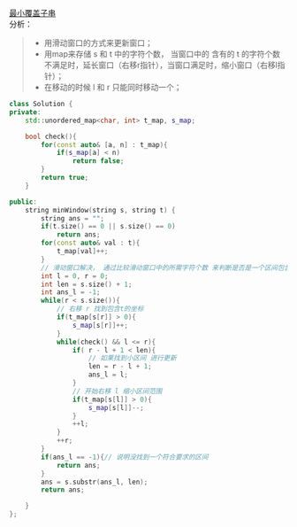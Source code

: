 [最小覆盖子串](https://leetcode-cn.com/problems/minimum-window-substring/)  
分析：  
> * 用滑动窗口的方式来更新窗口；  
> * 用map来存储 s 和 t 中的字符个数， 当窗口中的 含有的 t 的字符个数 不满足时，延长窗口（右移r指针），当窗口满足时，缩小窗口（右移l指针）；  
> * 在移动的时候 l 和 r 只能同时移动一个；  
```C++
class Solution {
private:
    std::unordered_map<char, int> t_map, s_map;

    bool check(){
        for(const auto& [a, n] : t_map){
            if(s_map[a] < n)
                return false;
        }
        return true;
    }

public:
    string minWindow(string s, string t) {
        string ans = "";
        if(t.size() == 0 || s.size() == 0)
            return ans;
        for(const auto& val : t){
            t_map[val]++;
        }
        // 滑动窗口解决， 通过比较滑动窗口中的所需字符个数 来判断是否是一个区间包含了t
        int l = 0, r = 0;
        int len = s.size() + 1;
        int ans_l = -1;
        while(r < s.size()){
            // 右移 r 找到包含t的坐标
            if(t_map[s[r]] > 0){
                s_map[s[r]]++;
            }
            while(check() && l <= r){
                if( r - l + 1 < len){
                    // 如果找到小区间 进行更新
                    len = r - l + 1;
                    ans_l = l;
                }
                // 开始右移 l 缩小区间范围
                if(t_map[s[l]] > 0){
                    s_map[s[l]]--;
                }
                ++l;
            }
            ++r;
        }
        if(ans_l == -1){// 说明没找到一个符合要求的区间
            return ans;
        }
        ans = s.substr(ans_l, len);
        return ans;

    }
};
```

